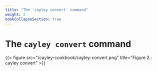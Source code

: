 ```yaml
---
title: "The `cayley convert` command"
weight: 2
bookCollapseSection: true
---
```


# The `cayley convert` command
{{< figure src="/cayley-cookbook/cayley-convert.png" title="Figure 2.: cayley convert" >}}


